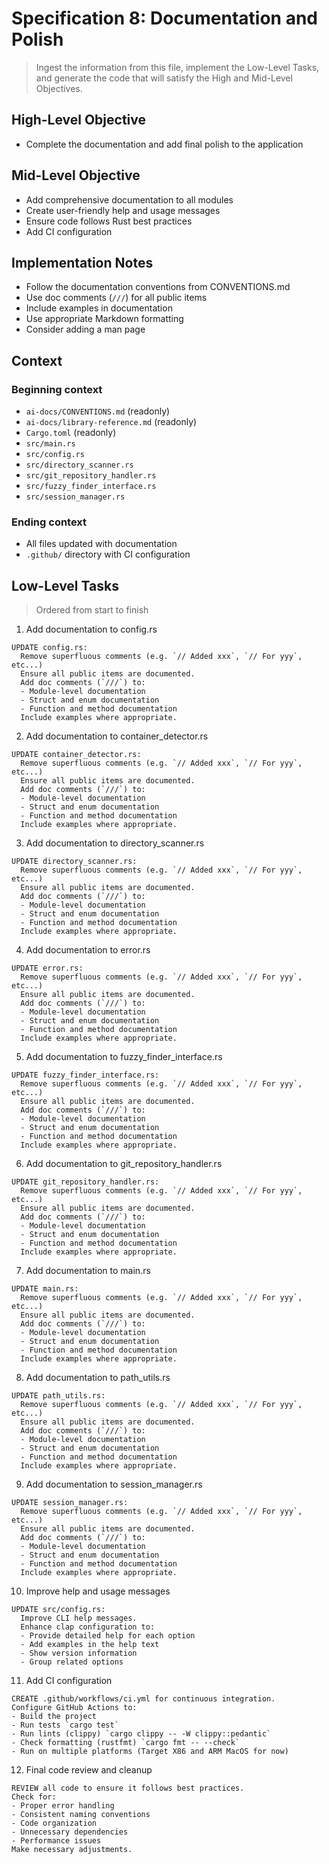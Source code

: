 # Specification 8: Documentation and Polish

> Ingest the information from this file, implement the Low-Level Tasks, and generate the code that will satisfy the High and Mid-Level Objectives.

## High-Level Objective

- Complete the documentation and add final polish to the application

## Mid-Level Objective

- Add comprehensive documentation to all modules
- Create user-friendly help and usage messages
- Ensure code follows Rust best practices
- Add CI configuration

## Implementation Notes

- Follow the documentation conventions from CONVENTIONS.md
- Use doc comments (`///`) for all public items
- Include examples in documentation
- Use appropriate Markdown formatting
- Consider adding a man page

## Context

### Beginning context

- `ai-docs/CONVENTIONS.md` (readonly)
- `ai-docs/library-reference.md` (readonly)
- `Cargo.toml` (readonly)
- `src/main.rs`
- `src/config.rs`
- `src/directory_scanner.rs`
- `src/git_repository_handler.rs`
- `src/fuzzy_finder_interface.rs`
- `src/session_manager.rs`

### Ending context

- All files updated with documentation
- `.github/` directory with CI configuration

## Low-Level Tasks

> Ordered from start to finish

1. Add documentation to config.rs

```aider
UPDATE config.rs:
  Remove superfluous comments (e.g. `// Added xxx`, `// For yyy`, etc...)
  Ensure all public items are documented.
  Add doc comments (`///`) to:
  - Module-level documentation
  - Struct and enum documentation
  - Function and method documentation
  Include examples where appropriate.
```

2. Add documentation to container_detector.rs

```aider
UPDATE container_detector.rs:
  Remove superfluous comments (e.g. `// Added xxx`, `// For yyy`, etc...)
  Ensure all public items are documented.
  Add doc comments (`///`) to:
  - Module-level documentation
  - Struct and enum documentation
  - Function and method documentation
  Include examples where appropriate.
```

3. Add documentation to directory_scanner.rs

```aider
UPDATE directory_scanner.rs:
  Remove superfluous comments (e.g. `// Added xxx`, `// For yyy`, etc...)
  Ensure all public items are documented.
  Add doc comments (`///`) to:
  - Module-level documentation
  - Struct and enum documentation
  - Function and method documentation
  Include examples where appropriate.
```

4. Add documentation to error.rs

```aider
UPDATE error.rs:
  Remove superfluous comments (e.g. `// Added xxx`, `// For yyy`, etc...)
  Ensure all public items are documented.
  Add doc comments (`///`) to:
  - Module-level documentation
  - Struct and enum documentation
  - Function and method documentation
  Include examples where appropriate.
```

5. Add documentation to fuzzy_finder_interface.rs

```aider
UPDATE fuzzy_finder_interface.rs:
  Remove superfluous comments (e.g. `// Added xxx`, `// For yyy`, etc...)
  Ensure all public items are documented.
  Add doc comments (`///`) to:
  - Module-level documentation
  - Struct and enum documentation
  - Function and method documentation
  Include examples where appropriate.
```

6. Add documentation to git_repository_handler.rs

```aider
UPDATE git_repository_handler.rs:
  Remove superfluous comments (e.g. `// Added xxx`, `// For yyy`, etc...)
  Ensure all public items are documented.
  Add doc comments (`///`) to:
  - Module-level documentation
  - Struct and enum documentation
  - Function and method documentation
  Include examples where appropriate.
```

7. Add documentation to main.rs

```aider
UPDATE main.rs:
  Remove superfluous comments (e.g. `// Added xxx`, `// For yyy`, etc...)
  Ensure all public items are documented.
  Add doc comments (`///`) to:
  - Module-level documentation
  - Struct and enum documentation
  - Function and method documentation
  Include examples where appropriate.
```

8. Add documentation to path_utils.rs

```aider
UPDATE path_utils.rs:
  Remove superfluous comments (e.g. `// Added xxx`, `// For yyy`, etc...)
  Ensure all public items are documented.
  Add doc comments (`///`) to:
  - Module-level documentation
  - Struct and enum documentation
  - Function and method documentation
  Include examples where appropriate.
```

9. Add documentation to session_manager.rs

```aider
UPDATE session_manager.rs:
  Remove superfluous comments (e.g. `// Added xxx`, `// For yyy`, etc...)
  Ensure all public items are documented.
  Add doc comments (`///`) to:
  - Module-level documentation
  - Struct and enum documentation
  - Function and method documentation
  Include examples where appropriate.
```

10. Improve help and usage messages

```aider
UPDATE src/config.rs:
  Improve CLI help messages.
  Enhance clap configuration to:
  - Provide detailed help for each option
  - Add examples in the help text
  - Show version information
  - Group related options
```

11. Add CI configuration

```aider
CREATE .github/workflows/ci.yml for continuous integration.
Configure GitHub Actions to:
- Build the project
- Run tests `cargo test`
- Run lints (clippy) `cargo clippy -- -W clippy::pedantic`
- Check formatting (rustfmt) `cargo fmt -- --check`
- Run on multiple platforms (Target X86 and ARM MacOS for now)
```

12. Final code review and cleanup

```aider
REVIEW all code to ensure it follows best practices.
Check for:
- Proper error handling
- Consistent naming conventions
- Code organization
- Unnecessary dependencies
- Performance issues
Make necessary adjustments.
```
